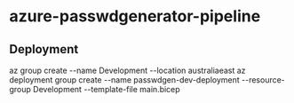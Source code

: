 # azure-passwdgenerator-pipeline

## Deployment

az group create --name Development --location australiaeast
az deployment group create --name passwdgen-dev-deployment --resource-group Development --template-file main.bicep
